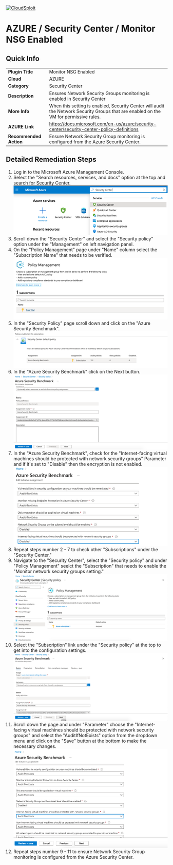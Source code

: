 [![CloudSploit](https://cloudsploit.com/img/logo-new-big-text-100.png "CloudSploit")](https://cloudsploit.com)

# AZURE / Security Center / Monitor NSG Enabled

## Quick Info

| | |
|-|-|
| **Plugin Title** | Monitor NSG Enabled |
| **Cloud** | AZURE |
| **Category** | Security Center |
| **Description** | Ensures Network Security Groups monitoring is enabled in Security Center |
| **More Info** | When this setting is enabled, Security Center will audit the Network Security Groups that are enabled on the VM for permissive rules. |
| **AZURE Link** | https://docs.microsoft.com/en-us/azure/security-center/security-center-policy-definitions |
| **Recommended Action** | Ensure Network Security Group monitoring is configured from the Azure Security Center. |

## Detailed Remediation Steps

1. Log in to the Microsoft Azure Management Console.
2. Select the "Search resources, services, and docs" option at the top and search for Security Center. </br> <img src="/resources/azure/securitycenter/monitor-nsg-enabled/step2.png"/>
3. Scroll down the "Security Center" and select the "Security policy" option under the "Management" on left navigation panel.</br>
4. On the "Policy Management" page under "Name" column select the "Subscription Name" that needs to be verified.</br> <img src="/resources/azure/securitycenter/monitor-nsg-enabled/step4.png"/>
5. In the "Security Policy" page scroll down and click on the "Azure Security Benchmark".</br> <img src="/resources/azure/securitycenter/monitor-nsg-enabled/step5.png"/>
6. In the "Azure Security Benchmark" click on the Next button.</br> <img src="/resources/azure/securitycenter/monitor-nsg-enabled/step6.png"/>
7. In the "Azure Security Benchmark", check for the "Internet-facing virtual machines should be protected with network security groups" Parameter and if it's set to "Disable" then the encryption is not enabled.</br> <img src="/resources/azure/securitycenter/monitor-nsg-enabled/step7.png"/>
8. Repeat steps number 2 - 7 to check other "Subscriptions" under the "Security Center."</br>
9. Navigate to the "Security Center", select the "Security policy" and under "Policy Management" seelct the "Subscription" that needs to enable the "Monitor network security groups setting."</br> <img src="/resources/azure/securitycenter/monitor-nsg-enabled/step9.png"/>
10. Select the "Subscription" link under the "Security policy" at the top to get into the configuration settings. </br> <img src="/resources/azure/securitycenter/monitor-nsg-enabled/step10.png"/>
11. Scroll down the page and under "Parameter" choose the "Internet-facing virtual machines should be protected with network security groups" and select the "AuditIfNotExists" option from the dropdown menu and click on the "Save" button at the bottom to make the necessary changes.</br> <img src="/resources/azure/securitycenter/monitor-nsg-enabled/step11.png"/>
12. Repeat steps number 9 - 11 to ensure Network Security Group monitoring is configured from the Azure Security Center.</br>
